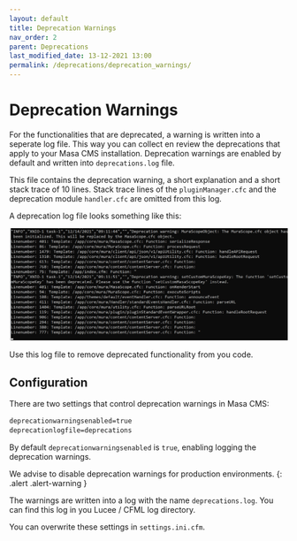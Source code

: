 ```yaml
---
layout: default
title: Deprecation Warnings
nav_order: 2
parent: Deprecations
last_modified_date: 13-12-2021 13:00
permalink: /deprecations/deprecation_warnings/
---
```


# Deprecation Warnings
For the functionalities that are deprecated, a warning is written into a seperate log file.
This way you can collect en review the deprecations that apply to your Masa CMS installation.
Deprecation warnings are enabled by default and written into `deprecations.log` file.

This file contains the deprecation warning, a short explanation and a short stack trace of 10 lines.
Stack trace lines of the `pluginManager.cfc` and the deprecation module `handler.cfc` are omitted from this log.

A deprecation log file looks something like this:

![](/assets/06_deprecations/deprecation_warnings/deprecation_log_1.png)

Use this log file to remove deprecated functionality from you code.

## Configuration
There are two settings that control deprecation warnings in Masa CMS:

```markdown
deprecationwarningsenabled=true
deprecationlogfile=deprecations
```

By default `deprecationwarningsenabled` is `true`, enabling logging the deprecation warnings.

We advise to disable deprecation warnings for production environments.
{: .alert .alert-warning }

The warnings are written into a log with the name `deprecations.log`. You can find this log in you Lucee / CFML log directory.

You can overwrite these settings in `settings.ini.cfm`.